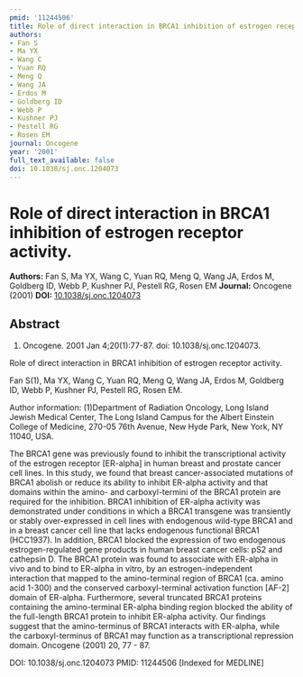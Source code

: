 ```yaml
---
pmid: '11244506'
title: Role of direct interaction in BRCA1 inhibition of estrogen receptor activity.
authors:
- Fan S
- Ma YX
- Wang C
- Yuan RQ
- Meng Q
- Wang JA
- Erdos M
- Goldberg ID
- Webb P
- Kushner PJ
- Pestell RG
- Rosen EM
journal: Oncogene
year: '2001'
full_text_available: false
doi: 10.1038/sj.onc.1204073
---
```


# Role of direct interaction in BRCA1 inhibition of estrogen receptor activity.
**Authors:** Fan S, Ma YX, Wang C, Yuan RQ, Meng Q, Wang JA, Erdos M, Goldberg ID, Webb P, Kushner PJ, Pestell RG, Rosen EM
**Journal:** Oncogene (2001)
**DOI:** [10.1038/sj.onc.1204073](https://doi.org/10.1038/sj.onc.1204073)

## Abstract

1. Oncogene. 2001 Jan 4;20(1):77-87. doi: 10.1038/sj.onc.1204073.

Role of direct interaction in BRCA1 inhibition of estrogen receptor activity.

Fan S(1), Ma YX, Wang C, Yuan RQ, Meng Q, Wang JA, Erdos M, Goldberg ID, Webb P, 
Kushner PJ, Pestell RG, Rosen EM.

Author information:
(1)Department of Radiation Oncology, Long Island Jewish Medical Center, The Long 
Island Campus for the Albert Einstein College of Medicine, 270-05 76th Avenue, 
New Hyde Park, New York, NY 11040, USA.

The BRCA1 gene was previously found to inhibit the transcriptional activity of 
the estrogen receptor [ER-alpha] in human breast and prostate cancer cell lines. 
In this study, we found that breast cancer-associated mutations of BRCA1 abolish 
or reduce its ability to inhibit ER-alpha activity and that domains within the 
amino- and carboxyl-termini of the BRCA1 protein are required for the 
inhibition. BRCA1 inhibition of ER-alpha activity was demonstrated under 
conditions in which a BRCA1 transgene was transiently or stably over-expressed 
in cell lines with endogenous wild-type BRCA1 and in a breast cancer cell line 
that lacks endogenous functional BRCA1 (HCC1937). In addition, BRCA1 blocked the 
expression of two endogenous estrogen-regulated gene products in human breast 
cancer cells: pS2 and cathepsin D. The BRCA1 protein was found to associate with 
ER-alpha in vivo and to bind to ER-alpha in vitro, by an estrogen-independent 
interaction that mapped to the amino-terminal region of BRCA1 (ca. amino acid 
1-300) and the conserved carboxyl-terminal activation function [AF-2] domain of 
ER-alpha. Furthermore, several truncated BRCA1 proteins containing the 
amino-terminal ER-alpha binding region blocked the ability of the full-length 
BRCA1 protein to inhibit ER-alpha activity. Our findings suggest that the 
amino-terminus of BRCA1 interacts with ER-alpha, while the carboxyl-terminus of 
BRCA1 may function as a transcriptional repression domain. Oncogene (2001) 20, 
77 - 87.

DOI: 10.1038/sj.onc.1204073
PMID: 11244506 [Indexed for MEDLINE]
